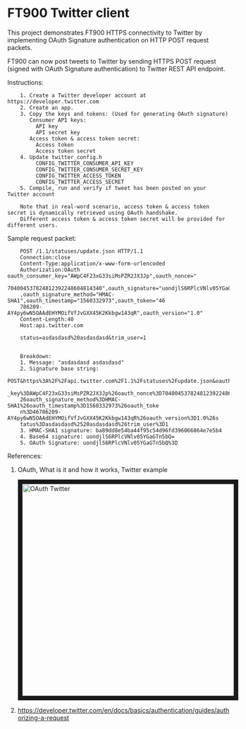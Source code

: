 # FT900 Twitter client


This project demonstrates FT900 HTTPS connectivity to Twitter by implementing OAuth Signature authentication on HTTP POST request packets.


FT900 can now post tweets to Twitter by sending HTTPS POST request (signed with OAuth Signature authentication) to Twitter REST API endpoint.


Instructions:

        1. Create a Twitter developer account at https://developer.twitter.com
        2. Create an app.
        3. Copy the keys and tokens: (Used for generating OAuth signature)
           Consumer API keys:
             API key
             API secret key
           Access token & access token secret:
             Access token
             Access token secret
        4. Update twitter_config.h
             CONFIG_TWITTER_CONSUMER_API_KEY
             CONFIG_TWITTER_CONSUMER_SECRET_KEY
             CONFIG_TWITTER_ACCESS_TOKEN
             CONFIG_TWITTER_ACCESS_SECRET
        5. Compile, run and verify if tweet has been posted on your Twitter account
        
        Note that in real-word scenario, access token & access token secret is dynamically retrieved using OAuth handshake. 
        Different access token & access token secret will be provided for different users.


Sample request packet:

        POST /1.1/statuses/update.json HTTP/1.1
        Connection:close
        Content-Type:application/x-www-form-urlencoded
        Authorization:OAuth oauth_consumer_key="AWpC4F23xG33siMsPZR2JX3Jp",oauth_nonce="
        704004537824812392248604814340",oauth_signature="uondjlS6RPlcVNlv05YGaGTn5bQ%3D"
        ,oauth_signature_method="HMAC-SHA1",oauth_timestamp="1560332973",oauth_token="46
        786209-AY4py6wN5OAAdEHYMOifVfJvGXX45K2Kkbgw143qR",oauth_version="1.0"
        Content-Length:40
        Host:api.twitter.com

        status=asdasdasd%20asdasdasd&trim_user=1


        Breakdown:
        1. Message: "asdasdasd asdasdasd"
        2. Signature base string:
        POST&https%3A%2F%2Fapi.twitter.com%2F1.1%2Fstatuses%2Fupdate.json&oauth_consumer
        _key%3DAWpC4F23xG33siMsPZR2JX3Jp%26oauth_nonce%3D704004537824812392248604814340%
        26oauth_signature_method%3DHMAC-SHA1%26oauth_timestamp%3D1560332973%26oauth_toke
        n%3D46786209-AY4py6wN5OAAdEHYMOifVfJvGXX45K2Kkbgw143qR%26oauth_version%3D1.0%26s
        tatus%3Dasdasdasd%2520asdasdasd%26trim_user%3D1
        3. HMAC-SHA1 signature: ba89dd8e54ba44f95c54d96fd396066864e7e5b4
        4. Base64 signature: uondjlS6RPlcVNlv05YGaGTn5bQ=
        5. OAuth Signature: uondjlS6RPlcVNlv05YGaGTn5bQ%3D


References:
1. OAuth, What is it and how it works, Twitter example

      <a href="https://www.youtube.com/watch?v=SXDce0e3Ue4"
       target="_blank"><img src="https://img.youtube.com/vi/SXDce0e3Ue4/0.jpg" 
       alt="OAuth Twitter" width="480" border="10" /></a>
       
2. https://developer.twitter.com/en/docs/basics/authentication/guides/authorizing-a-request
